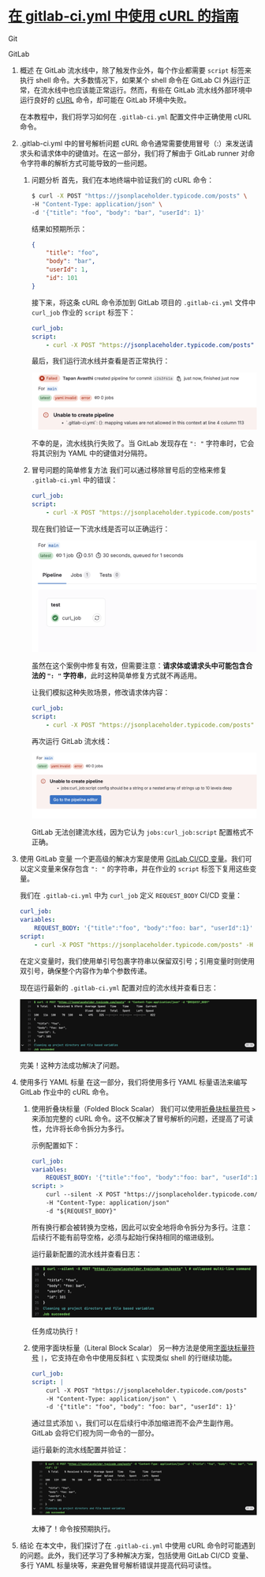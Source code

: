 # [在 gitlab-ci.yml 中使用 cURL 的指南](https://www.baeldung.com/ops/curl-gitlab-ci-yml)

Git

GitLab  

1. 概述
    在 GitLab 流水线中，除了触发作业外，每个作业都需要 `script` 标签来执行 shell 命令。大多数情况下，如果某个 shell 命令在 GitLab CI 外运行正常，在流水线中也应该能正常运行。然而，有些在 GitLab 流水线外部环境中运行良好的 [cURL](https://www.baeldung.com/linux/curl-guide) 命令，却可能在 GitLab 环境中失败。

    在本教程中，我们将学习如何在 `.gitlab-ci.yml` 配置文件中正确使用 cURL 命令。

2. .gitlab-ci.yml 中的冒号解析问题
    cURL 命令通常需要使用冒号（:）来发送请求头和请求体中的键值对。在这一部分，我们将了解由于 GitLab runner 对命令字符串的解析方式可能导致的一些问题。

    1. 问题分析
        首先，我们在本地终端中验证我们的 cURL 命令：

        ```bash
        $ curl -X POST "https://jsonplaceholder.typicode.com/posts" \
        -H "Content-Type: application/json" \
        -d '{"title": "foo", "body": "bar", "userId": 1}'
        ```

        结果如预期所示：

        ```json
        {
            "title": "foo",
            "body": "bar",
            "userId": 1,
            "id": 101
        }
        ```

        接下来，将这条 cURL 命令添加到 GitLab 项目的 `.gitlab-ci.yml` 文件中 `curl_job` 作业的 `script` 标签下：

        ```yaml
        curl_job:
        script:
            - curl -X POST "https://jsonplaceholder.typicode.com/posts" -H "Content-Type: application/json" -d '{"title": "foo", "body": "bar", "userId": 1}'
        ```

        最后，我们运行流水线并查看是否正常执行：

        ![Interpretationn](pic/GitLab-YAML-Colon-Interpretationn-Issue.webp)

        不幸的是，流水线执行失败了。当 GitLab 发现存在 `": "` 字符串时，它会将其识别为 YAML 中的键值对分隔符。

    2. 冒号问题的简单修复方法
        我们可以通过移除冒号后的空格来修复 `.gitlab-ci.yml` 中的错误：

        ```yaml
        curl_job:
        script:
            - curl -X POST "https://jsonplaceholder.typicode.com/posts" -H "Content-Type:application/json" -d '{"title":"foo", "body":"bar", "userId":1}'
        ```

        现在我们验证一下流水线是否可以正确运行：

        ![Fixed](pic/GitLab-YAML-Colon-Interpretation-Issue-Fixed.webp)

        虽然在这个案例中修复有效，但需要注意：**请求体或请求头中可能包含合法的 `": "` 字符串**，此时这种简单修复方式就不再适用。

        让我们模拟这种失败场景，修改请求体内容：

        ```yaml
        curl_job:
        script:
            - curl -X POST "https://jsonplaceholder.typicode.com/posts" -H "Content-Type:application/json" -d '{"title":"foo", "body":"foo: bar", "userId":1}'
        ```

        再次运行 GitLab 流水线：

        ![Naive-Fix-Failure-Scenario](pic/GitLab-YAML-Colon-Interpretation-Issue-Naive-Fix-Failure-Scenario.webp)

        GitLab 无法创建流水线，因为它认为 `jobs:curl_job:script` 配置格式不正确。

3. 使用 GitLab 变量
    一个更高级的解决方案是使用 [GitLab CI/CD 变量](https://docs.gitlab.com/ee/ci/variables/#define-a-cicd-variable-in-the-gitlab-ciyml-file)。我们可以定义变量来保存包含 `": "` 的字符串，并在作业的 `script` 标签下复用这些变量。

    我们在 `.gitlab-ci.yml` 中为 `curl_job` 定义 `REQUEST_BODY` CI/CD 变量：

    ```yaml
    curl_job:
    variables:
        REQUEST_BODY: '{"title":"foo", "body":"foo: bar", "userId":1}'
    script:
        - curl -X POST "https://jsonplaceholder.typicode.com/posts" -H "Content-Type:application/json" -d "$REQUEST_BODY"
    ```

    在定义变量时，我们使用单引号包裹字符串以保留双引号；引用变量时则使用双引号，确保整个内容作为单个参数传递。

    现在运行最新的 `.gitlab-ci.yml` 配置对应的流水线并查看日志：

    ![Using-Variable-Definition](pic/GitLab-YAML-Fix-Using-Variable-Definition.webp)

    完美！这种方法成功解决了问题。

4. 使用多行 YAML 标量
    在这一部分，我们将使用多行 YAML 标量语法来编写 GitLab 作业中的 cURL 命令。

    1. 使用折叠块标量（Folded Block Scalar）
        我们可以使用[折叠块标量符号](https://www.baeldung.com/yaml-multi-line#folded-style) `>` 来添加完整的 cURL 命令。这不仅解决了冒号解析的问题，还提高了可读性，允许将长命令拆分为多行。

        示例配置如下：

        ```yaml
        curl_job:
        variables:
            REQUEST_BODY: '{"title":"foo", "body":"foo: bar", "userId":1}'
        script: >
            curl --silent -X POST "https://jsonplaceholder.typicode.com/posts"
            -H "Content-Type: application/json"
            -d "${REQUEST_BODY}"
        ```

        所有换行都会被转换为空格，因此可以安全地将命令拆分为多行。注意：后续行不能有前导空格，必须与起始行保持相同的缩进级别。

        运行最新配置的流水线并查看日志：

        ![Multiline-Folded-Scalar-Block-](pic/GitLab-YAML-Multiline-Folded-Scalar-Block-v2.webp)

        任务成功执行！

    2. 使用字面块标量（Literal Block Scalar）
        另一种方法是使用[字面块标量符号](https://www.baeldung.com/yaml-multi-line#literal-style) `|`，它支持在命令中使用反斜杠 `\` 实现类似 shell 的行继续功能。

        ```yaml
        curl_job:
        script: |
            curl -X POST "https://jsonplaceholder.typicode.com/posts"   \
            -H "Content-Type: application/json" \
            -d '{"title": "foo", "body": "foo: bar", "userId": 1}'
        ```

        通过显式添加 `\`，我们可以在后续行中添加缩进而不会产生副作用。GitLab 会将它们视为同一命令的一部分。

        运行最新的流水线配置并验证：

        ![Multiline-Scalar-Block](pic/GitLab-YAML-Multiline-Scalar-Block.webp)

        太棒了！命令按预期执行。

5. 结论
    在本文中，我们探讨了在 `.gitlab-ci.yml` 中使用 cURL 命令时可能遇到的问题。此外，我们还学习了多种解决方案，包括使用 GitLab CI/CD 变量、多行 YAML 标量块等，来避免冒号解析错误并提高代码可读性。

